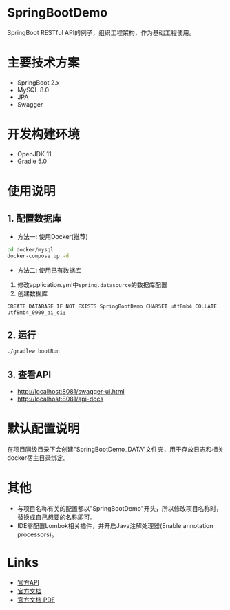 SpringBootDemo
====

SpringBoot RESTful API的例子，组织工程架构，作为基础工程使用。

# 主要技术方案
* SpringBoot 2.x
* MySQL 8.0
* JPA
* Swagger

# 开发构建环境
* OpenJDK 11
* Gradle 5.0

# 使用说明
## 1. 配置数据库
* 方法一: 使用Docker(推荐)
```bash
cd docker/mysql
docker-compose up -d
```
* 方法二: 使用已有数据库
1. 修改application.yml中`spring.datasource`的数据库配置
2. 创建数据库
```mysql
CREATE DATABASE IF NOT EXISTS SpringBootDemo CHARSET utf8mb4 COLLATE utf8mb4_0900_ai_ci;
```
## 2. 运行
```bash
./gradlew bootRun
```

## 3. 查看API
* <http://localhost:8081/swagger-ui.html>
* <http://localhost:8081/api-docs>

# 默认配置说明
在项目同级目录下会创建"SpringBootDemo_DATA"文件夹，用于存放日志和相关docker宿主目录绑定。

# 其他
* 与项目名称有关的配置都以"SpringBootDemo"开头，所以修改项目名称时，替换成自己想要的名称即可。
* IDE需配置Lombok相关插件，并开启Java注解处理器(Enable annotation processors)。

# Links
* [官方API](https://docs.spring.io/spring-boot/docs/2.1.1.RELEASE/api/)
* [官方文档](https://docs.spring.io/spring-boot/docs/2.1.1.RELEASE/reference/htmlsingle/)
* [官方文档 PDF](https://docs.spring.io/spring-boot/docs/2.1.1.RELEASE/reference/pdf/spring-boot-reference.pdf)

